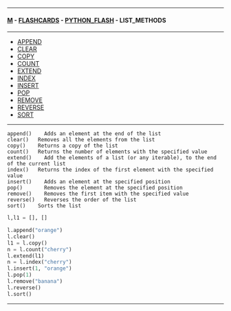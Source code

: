 
---

#### [M](https://github.com/ttltrk/TTT/blob/master/menu.md) - [FLASHCARDS](https://github.com/ttltrk/TTT/tree/master/FLASHCARDS/FLASHCARDS.md) - [PYTHON_FLASH](https://github.com/ttltrk/TTT/tree/master/FLASHCARDS/PYTHON_FLASH/PYTHON_FLASH.md) - LIST_METHODS

---

* [APPEND](https://github.com/ttltrk/TTT/tree/master/FLASHCARDS/PYTHON_FLASH/LIST_METHODS/APPEND.md)
* [CLEAR](https://github.com/ttltrk/TTT/tree/master/FLASHCARDS/PYTHON_FLASH/LIST_METHODS/CLEAR.md)
* [COPY](https://github.com/ttltrk/TTT/tree/master/FLASHCARDS/PYTHON_FLASH/LIST_METHODS/COPY.md)
* [COUNT](https://github.com/ttltrk/TTT/tree/master/FLASHCARDS/PYTHON_FLASH/LIST_METHODS/COUNT.md)
* [EXTEND](https://github.com/ttltrk/TTT/tree/master/FLASHCARDS/PYTHON_FLASH/LIST_METHODS/EXTEND.md)
* [INDEX](https://github.com/ttltrk/TTT/tree/master/FLASHCARDS/PYTHON_FLASH/LIST_METHODS/INDEX.md)
* [INSERT](https://github.com/ttltrk/TTT/tree/master/FLASHCARDS/PYTHON_FLASH/LIST_METHODS/INSERT.md)
* [POP](https://github.com/ttltrk/TTT/tree/master/FLASHCARDS/PYTHON_FLASH/LIST_METHODS/POP.md)
* [REMOVE](https://github.com/ttltrk/TTT/tree/master/FLASHCARDS/PYTHON_FLASH/LIST_METHODS/REMOVE.md)
* [REVERSE](https://github.com/ttltrk/TTT/tree/master/FLASHCARDS/PYTHON_FLASH/LIST_METHODS/REVERSE.md)
* [SORT](https://github.com/ttltrk/TTT/tree/master/FLASHCARDS/PYTHON_FLASH/LIST_METHODS/SORT.md)

---

```
append()	Adds an element at the end of the list
clear()	  Removes all the elements from the list
copy()	  Returns a copy of the list
count()	  Returns the number of elements with the specified value
extend()	Add the elements of a list (or any iterable), to the end of the current list
index()	  Returns the index of the first element with the specified value
insert()	Adds an element at the specified position
pop()	    Removes the element at the specified position
remove()	Removes the first item with the specified value
reverse()	Reverses the order of the list
sort()	  Sorts the list
```

```py
l,l1 = [], []

l.append("orange")
l.clear()
l1 = l.copy()
n = l.count("cherry")
l.extend(l1)
n = l.index("cherry")
l.insert(1, "orange")
l.pop(1)
l.remove("banana")
l.reverse()
l.sort()
```

---
